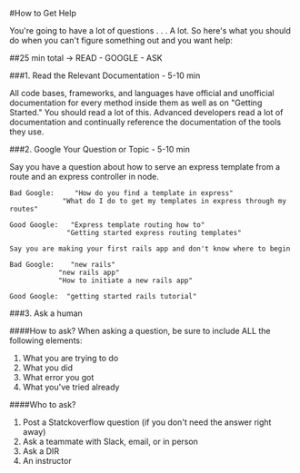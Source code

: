 #How to Get Help

You're going to have a lot of questions . . . A lot. So here's what you should do when you can't figure something out and you want help:

##25 min total -> READ - GOOGLE - ASK

###1. Read the Relevant Documentation - 5-10 min

All code bases, frameworks, and languages have official and unofficial documentation for every method inside them as well as on "Getting Started." You should read a lot of this. Advanced developers read a lot of documentation and continually reference the documentation of the tools they use.

###2. Google Your Question or Topic - 5-10 min

Say you have a question about how to serve an express template from a route and an express controller in node.

	Bad Google:     "How do you find a template in express"
			     "What do I do to get my templates in express through my routes"

	Good Google:   "Express template routing how to"
			      "Getting started express routing templates"

	Say you are making your first rails app and don't know where to begin

	Bad Google:    "new rails"
			    "new rails app"
			    "How to initiate a new rails app"

	Good Google:  "getting started rails tutorial"

###3. Ask a human

####How to ask?
When asking a question, be sure to include ALL the following elements:

1. What you are trying to do
2. What you did
3. What error you got
4. What you've tried already

####Who to ask?

1. Post a Statckoverflow question (if you don't need the answer right away)
2. Ask a teammate with Slack, email, or in person
3. Ask a DIR
4. An instructor
